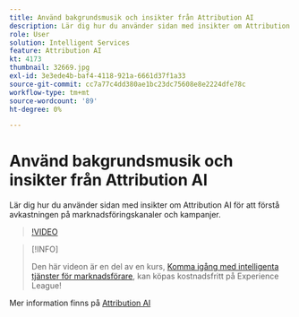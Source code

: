 ```yaml
---
title: Använd bakgrundsmusik och insikter från Attribution AI
description: Lär dig hur du använder sidan med insikter om Attribution AI för att förstå avkastningen på marknadsföringskanaler och kampanjer
role: User
solution: Intelligent Services
feature: Attribution AI
kt: 4173
thumbnail: 32669.jpg
exl-id: 3e3ede4b-baf4-4118-921a-6661d37f1a33
source-git-commit: cc7a77c4dd380ae1bc23dc75608e8e2224dfe78c
workflow-type: tm+mt
source-wordcount: '89'
ht-degree: 0%

---
```


# Använd bakgrundsmusik och insikter från Attribution AI

Lär dig hur du använder sidan med insikter om Attribution AI för att förstå avkastningen på marknadsföringskanaler och kampanjer.

>[!VIDEO](https://video.tv.adobe.com/v/32669?quality=12&learn=on)

>[!INFO]
>
> Den här videon är en del av en kurs, [Komma igång med intelligenta tjänster för marknadsförare](https://experienceleague.adobe.com/?recommended=ExperiencePlatform-U-1-2020.1.intelligentservices), kan köpas kostnadsfritt på Experience League!

Mer information finns på [Attribution AI](https://experienceleague.adobe.com/docs/experience-platform/intelligent-services/attribution-ai/overview.html)
